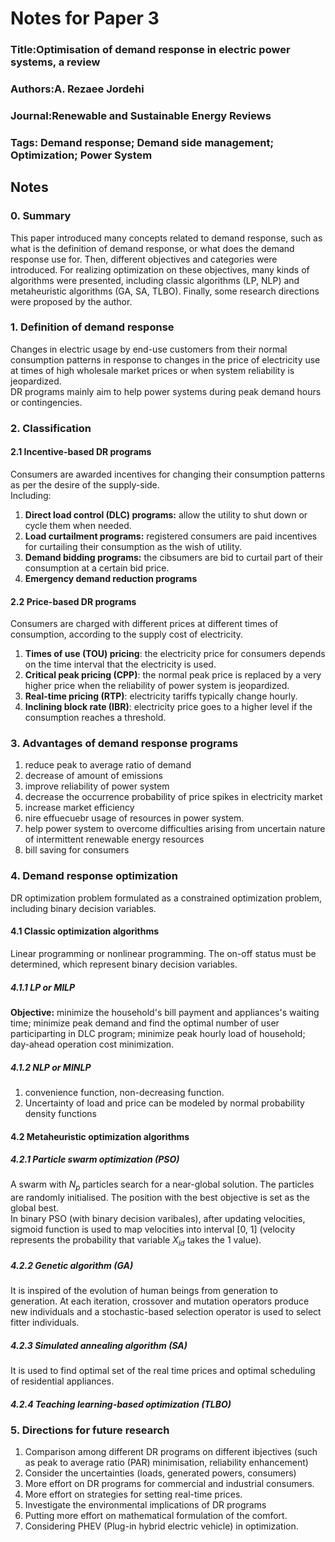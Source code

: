 # Notes for Paper 3
### Title:Optimisation of demand response in electric power systems, a review 
### Authors:A. Rezaee Jordehi
### Journal:Renewable and Sustainable Energy Reviews 
### Tags: Demand response; Demand side management; Optimization; Power System
## Notes
### 0. Summary
This paper introduced many concepts related to demand response, such as what is the definition of demand response, or what does the demand response use for. Then, different objectives and categories were introduced. For realizing optimization on these objectives, many kinds of algorithms were presented, including classic algorithms (LP, NLP) and metaheuristic algorithms (GA, SA, TLBO). Finally, some research directions were proposed by the author.
### 1. Definition of demand response
Changes in electric usage by end-use customers from their normal consumption patterns in response to changes in the price of electricity use at times of high wholesale market prices or when system reliability is jeopardized.  
DR programs mainly aim to help power systems during peak demand hours or contingencies.
### 2. Classification
#### 2.1 Incentive-based DR programs
Consumers are awarded incentives for changing their consumption patterns as per the desire of the supply-side.  
Including:  
1. __Direct load control (DLC) programs:__ allow the utility to shut down or cycle them when needed.
2. __Load curtailment programs:__ registered consumers are paid incentives for curtailing their consumption as the wish of utility.
3. __Demand bidding programs:__ the cibsumers are bid to curtail part of their consumption at a certain bid price.
4. __Emergency demand reduction programs__

#### 2.2 Price-based DR programs
Consumers are charged with different prices at different times of consumption, according to the supply cost of electricity.
1. __Times of use (TOU) pricing__: the electricity price for consumers depends on the time interval that the electricity is used.
2. __Critical peak pricing (CPP)__: the normal peak price is replaced by a very higher price when the reliability of power system is jeopardized.
3. __Real-time pricing (RTP)__: electricity tariffs typically change hourly.
4. __Inclining block rate (IBR)__: electricity price goes to a higher level if the consumption reaches a threshold. 

### 3. Advantages of demand response programs
1. reduce peak to average ratio of demand
2. decrease of amount of emissions
3. improve reliability of power system
4. decrease the occurrence probability of price spikes in electricity market
5. increase market efficiency
6. nire effuecuebr usage of resources in power system.
7. help power system to overcome difficulties arising from uncertain nature of intermittent renewable energy resources
8. bill saving for consumers

### 4. Demand response optimization
DR optimization problem formulated as a constrained optimization problem, including binary decision variables.
#### 4.1 Classic optimization algorithms
Linear programming or nonlinear programming. The on-off status must be determined, which represent binary decision variables.
##### 4.1.1 LP or MILP
__Objective:__ minimize the household's bill payment and appliances's waiting time; minimize peak demand and find the optimal number of user participarting in DLC program; minimize peak hourly load of household; day-ahead operation cost minimization.
##### 4.1.2 NLP or MINLP
1. convenience function, non-decreasing function.
2. Uncertainty of load and price can be modeled by normal probability density functions
#### 4.2 Metaheuristic optimization algorithms
##### 4.2.1 Particle swarm optimization (PSO)
A swarm with $N_p$ particles search for a near-global solution. The particles are randomly initialised. The position with the best objective is set as the global best.  
In binary PSO (with binary decision varibales), after updating velocities, sigmoid function is used to map velocities into interval [0, 1] (velocity represents the probability that variable $X_{id}$ takes the 1 value).
##### 4.2.2 Genetic algorithm (GA) 
It is inspired of the evolution of human beings from generation to generation. At each iteration, crossover and mutation operators produce new individuals  and a stochastic-based selection operator is used to select fitter individuals.
##### 4.2.3 Simulated annealing algorithm (SA)
It is used to find optimal set of the real time prices and optimal scheduling of residential appliances.
##### 4.2.4 Teaching learning-based optimization (TLBO)

### 5. Directions for future research
1. Comparison among different DR programs on different ibjectives (such as peak to average ratio (PAR) minimisation, reliability enhancement)
2. Consider the uncertainties (loads, generated powers, consumers)
3. More effort on DR programs for commercial and industrial consumers.
4. More effort on strategies for setting real-time prices.
5. Investigate the environmental implications of DR programs
6. Putting more effort on mathematical formulation of the comfort.
7. Considering PHEV (Plug-in hybrid electric vehicle) in optimization.